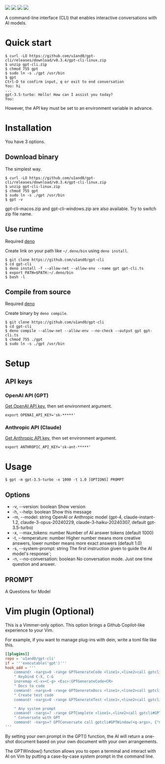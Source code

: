<img src="https://img.shields.io/badge/version-v0.3.4-FF7777.svg"></img>
<img src="https://img.shields.io/badge/LICENSE-MIT-3388FF.svg"></img>
<img src="https://shield.deno.dev/deno/%5E1.39"></img>
<img src="https://github.com/u1and0/gpt-cli/actions/workflows/deno.yml/badge.svg"></img>

A command-line interface (CLI) that enables interactive conversations with AI models.

# Quick start

```
$ curl -LO https://github.com/u1and0/gpt-cli/releases/download/v0.3.4/gpt-cli-linux.zip
$ unzip gpt-cli.zip
$ chmod 755 gpt
$ sudo ln -s ./gpt /usr/bin
$ gpt
Ctrl-D to confirm input, q or exit to end conversation
You: hi
...
gpt-3.5-turbo: Hello! How can I assist you today?
You:
```

However, the API key must be set to an environment variable in advance.


# Installation
You have 3 options.

## Download binary
The simplest way.

```
$ curl -LO https://github.com/u1and0/gpt-cli/releases/download/v0.3.4/gpt-cli-linux.zip
$ unzip gpt-cli-linux.zip
$ chmod 755 gpt
$ sudo ln -s ./gpt /usr/bin
$ gpt -v
```

gpt-cli-macos.zip and gpt-cli-windows.zip are also available.
Try to switch zip file name.


## Use runtime
Required [deno](https://docs.deno.com/runtime/manual/getting_started/installation)

Create link on your path like `~/.deno/bin` using `deno install`.

```
$ git clone https://github.com/u1and0/gpt-cli
$ cd gpt-cli
$ deno install -f --allow-net --allow-env --name gpt gpt-cli.ts
$ export PATH=$PATH:~/.deno/bin
$ bash -l
```


## Compile from source
Required [deno](https://docs.deno.com/runtime/manual/getting_started/installation)

Create binary by `deno compile`.

```
$ git clone https://github.com/u1and0/gpt-cli
$ cd gpt-cli
$ deno compile --allow-net --allow-env --no-check --output gpt gpt-cli.ts
$ chmod 755 ./gpt
$ sudo ln -s ./gpt /usr/bin
```


# Setup

## API keys
### OpenAI API (GPT)

[Get OpenAI API key](https://platform.openai.com/api-keys), then set environment argument.

```
export OPENAI_API_KEY='sk-*****'
```

### Anthropic API (Claude)

[Get Anthropic API key](https://console.anthropic.com/login?returnTo=%2F), then set environment argument.

```
export ANTHROPIC_API_KEY='sk-ant-*****'
```

# Usage

```
$ gpt -m gpt-3.5-turbo -x 1000 -t 1.0 [OPTIONS] PROMPT
```

## Options

* -v, --version: boolean   Show version
* -h, --help: boolean   Show this message
* -m, --model: string OpenAI or Anthropic model (gpt-4, claude-instant-1.2, claude-3-opus-20240229, claude-3-haiku-20240307, default gpt-3.5-turbo)
* -x, --max\_tokens: number Number of AI answer tokens (default 1000)
* -t, --temperature: number Higher number means more creative answers, lower number means more exact answers (default 1.0)
* -s, --system-prompt: string The first instruction given to guide the AI model's response`;
* -n, --no-conversation: boolean   No conversation mode. Just one time question and answer.

## PROMPT
A Questions for Model


# Vim plugin (Optional)
This is a Vimmer-only option.
This option brings a Github Copilot-like experience to your Vim.

For example, if you want to manage plug-ins with dein, write a toml file like this.

```toml
[[plugins]]
repo = 'u1and0/gpt-cli'
if = '''executable('gpt')'''
hook_add = '''
    command! -nargs=0 -range GPTGenerateCode <line1>,<line2>call gptcli#GPT('You are best of code generator. Generate a prompt to continue coding based on the given input code. Generate only code effectively, DO NOT generate descriptions nor code blocks. If you need describe code, please comment out it.', { "max_tokens": 400, "temperature": 0.5, "model": "claude-3-haiku-20240307" })
    " Keybind C-X, C-G
    inoremap <C-x><C-g> <Esc>:GPTGenerateCode<CR>
    " Docs to code
    command! -nargs=0 -range GPTGenerateDocs <line1>,<line2>call gptcli#GPT('あなたは最高のコードライターです。 与えられたコードに基づいてわかりやすい日本語のドキュメントをコメントアウトして生成してください。', {"max_tokens": 2000, "model": "claude-3-haiku-20240307"})
    " Create test code
    command! -nargs=0 -range GPTGenerateTest <line1>,<line2>call gptcli#GPT('You are the best code tester. Please write test code that covers all cases to try the given code.', { "temperature": 0.5, "model": "claude-3-haiku-20240307" })

    " Any system prompt
    command! -nargs=? -range GPTComplete <line1>,<line2>call gptcli#GPT(<q-args>, { "model": "claude-3-haiku-20240307" })
    " Conversate with GPT
    command! -nargs=? GPTConversate call gptcli#GPTWindow(<q-args>, {"model": "claude-3-sonnet-20240229" })
'''
```

By setting your own prompt in the GPT() function, the AI will return a one-shot document based on your own document with your own arrangements.

The GPTWindow() function allows you to open a terminal and interact with AI on Vim by putting a case-by-case system prompt in the command line.
